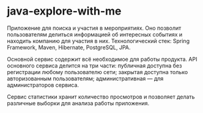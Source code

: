 # java-explore-with-me

Приложение для поиска и участия в мероприятиях. Оно позволит пользователям делиться информацией об интересных событиях и находить компанию для участия в них.
Технологический стек: Spring Framework, Maven, Hibernate, PostgreSQL, JPA.

Основной сервис содержит всё необходимое для работы продукта.
    API основного сервиса делится на три части:
    публичная доступна без регистрации любому пользователю сети;
    закрытая доступна только авторизованным пользователям;
    административная — для администраторов сервиса.
    
Сервис статистики хранит количество просмотров и позволяет делать различные выборки для анализа работы приложения.
